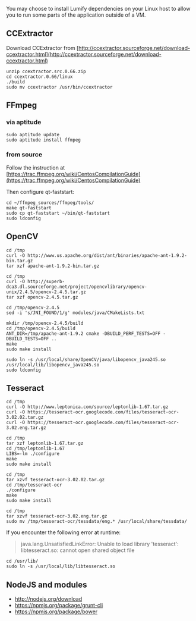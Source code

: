You may choose to install Lumify dependencies on your Linux host to allow you to run some parts of the application outside of a VM.


## CCExtractor

Download CCExtractor from [http://ccextractor.sourceforge.net/download-ccextractor.html](http://ccextractor.sourceforge.net/download-ccextractor.html)

    unzip ccextractor.src.0.66.zip
    cd ccextractor.0.66/linux
    ./build
    sudo mv ccextractor /usr/bin/ccextractor


## FFmpeg
### via aptitude

    sudo aptitude update
    sudo aptitude install ffmpeg

### from source

Follow the instruction at [https://trac.ffmpeg.org/wiki/CentosCompilationGuide](https://trac.ffmpeg.org/wiki/CentosCompilationGuide)

Then configure qt-faststart:

    cd ~/ffmpeg_sources/ffmpeg/tools/
    make qt-faststart
    sudo cp qt-faststart ~/bin/qt-faststart
    sudo ldconfig


## OpenCV

    cd /tmp
    curl -O http://www.us.apache.org/dist/ant/binaries/apache-ant-1.9.2-bin.tar.gz
    tar xzf apache-ant-1.9.2-bin.tar.gz

    cd /tmp
    curl -O http://superb-dca3.dl.sourceforge.net/project/opencvlibrary/opencv-unix/2.4.5/opencv-2.4.5.tar.gz
    tar xzf opencv-2.4.5.tar.gz

    cd /tmp/opencv-2.4.5
    sed -i 's/JNI_FOUND/1/g' modules/java/CMakeLists.txt

    mkdir /tmp/opencv-2.4.5/build
    cd /tmp/opencv-2.4.5/build
    ANT_DIR=/tmp/apache-ant-1.9.2 cmake -DBUILD_PERF_TESTS=OFF -DBUILD_TESTS=OFF ..
    make
    sudo make install

    sudo ln -s /usr/local/share/OpenCV/java/libopencv_java245.so /usr/local/lib/libopencv_java245.so
    sudo ldconfig


## Tesseract

    cd /tmp
    curl -O http://www.leptonica.com/source/leptonlib-1.67.tar.gz
    curl -O https://tesseract-ocr.googlecode.com/files/tesseract-ocr-3.02.02.tar.gz
    curl -O https://tesseract-ocr.googlecode.com/files/tesseract-ocr-3.02.eng.tar.gz

    cd /tmp
    tar xzf leptonlib-1.67.tar.gz
    cd /tmp/leptonlib-1.67
    LIBS=-lm ./configure
    make
    sudo make install

    cd /tmp
    tar xzvf tesseract-ocr-3.02.02.tar.gz
    cd /tmp/tesseract-ocr
    ./configure
    make
    sudo make install

    cd /tmp
    tar xzvf tesseract-ocr-3.02.eng.tar.gz
    sudo mv /tmp/tesseract-ocr/tessdata/eng.* /usr/local/share/tessdata/


If you encounter the following error at runtime:

> java.lang.UnsatisfiedLinkError: Unable to load library 'tesseract': libtesseract.so: cannot open shared object file

    cd /usr/lib/
    sudo ln -s /usr/local/lib/libtesseract.so


## NodeJS and modules

- http://nodejs.org/download
- https://npmjs.org/package/grunt-cli
- https://npmjs.org/package/bower
